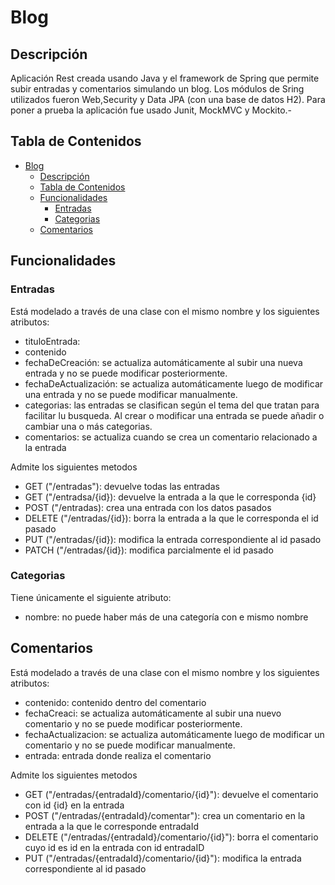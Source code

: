 # Blog

## Descripción
Aplicación Rest creada usando Java y el framework de Spring que permite subir entradas y comentarios simulando un blog. Los módulos de Sring utilizados fueron Web,Security y Data JPA (con una base de datos H2).
Para poner a prueba la aplicación fue usado Junit, MockMVC y Mockito.- 

## Tabla de Contenidos
- [Blog](#blog)
  - [Descripción](#descripción)
  - [Tabla de Contenidos](#tabla-de-contenidos)
  - [Funcionalidades](#funcionalidades)
    - [Entradas](#entradas)
    - [Categorias](#categorias)
  - [Comentarios](#comentarios)



## Funcionalidades

### Entradas

Está modelado a través de una clase con el mismo nombre y los siguientes atributos:
- tituloEntrada:
- contenido
- fechaDeCreación: se actualiza automáticamente al subir una nueva entrada y no se puede modificar posteriormente.
- fechaDeActualización: se actualiza automáticamente luego de modificar una entrada y no se puede modificar manualmente.
- categorias: las entradas se clasifican según el tema del que tratan para facilitar lu busqueda. Al crear o modificar una entrada se puede añadir o cambiar una o más categorias.
- comentarios: se actualiza cuando se crea un comentario relacionado a la entrada

Admite los siguientes metodos
-   GET ("/entradas"): devuelve todas las entradas
-   GET ("/entradsa/{id}): devuelve la entrada a la que le corresponda {id}
 -   POST ("/entradas): crea una entrada con los datos pasados
-   DELETE ("/entradas/{id}): borra la entrada a la que le corresponda el id pasado
- PUT ("/entradas/{id}): modifica la entrada correspondiente al id pasado
- PATCH ("/entradas/{id}): modifica parcialmente el id pasado

### Categorias

Tiene únicamente el siguiente atributo:
- nombre: no puede haber más de una categoría con e mismo nombre

## Comentarios

Está modelado a través de una clase con el mismo nombre y los siguientes atributos:
- contenido: contenido dentro del comentario
- fechaCreaci: se actualiza automáticamente al subir una nuevo comentario y no se puede modificar posteriormente.
- fechaActualizacion: se actualiza automáticamente luego de modificar un comentario y no se puede modificar manualmente.
- entrada: entrada donde realiza el comentario

Admite los siguientes metodos
-   GET ("/entradas/{entradaId}/comentario/{id}"): devuelve el comentario  con id {id} en la entrada 
 -   POST ("/entradas/{entradaId}/comentar"): crea un comentario en la entrada a la que le corresponde entradaId
-   DELETE ("/entradas/{entradaId}/comentario/{id}"): borra el comentario cuyo id es id en la entrada con id entradaID
- PUT ("/entradas/{entradaId}/comentario/{id}"): modifica la entrada correspondiente al id pasado
